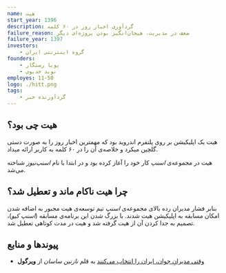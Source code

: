 ```yaml
---
name: هیت
start_year: 1396
description: گردآوری اخبار روز در ۶۰ کلمه
failure_reason: ضعف در مدیریت، هیجان‌انگیز بودن پروژه‌‌ای دیگر
failure_year: 1397
investors:
    - گروه اینترنتی ایران
founders:
    - پویا رستگار
    - نوید خدیوی
employes: 11-50
logo: ./hitt.png
tags:
    - گردآورنده خبر
---
```

## هیت چی بود؟
هیت یک اپلیکیشن بر روی پلتفرم اندروید بود که مهمترین اخبار روز را به صورت دستی گلچین میکرد و خلاصه‌ی آن را در ۶۰ کلمه به کاربر ارائه میداد.

هیت در مجموعه‌ی *اسنپ* کار خود را آغاز کرده بود و در ابتدا با نام *اسنپ‌نیوز* شناخته می‌شد.

## چرا هیت ناکام ماند و تعطیل شد؟
بنابر فشار مدیران رده بالای مجموعه‌ی *اسنپ* تیم توسعه‌ی هیت مجبور به اضافه شدن امکان مسابقه به اپلیکیشن هیت شدند. با بزرگ شدن این برنامه‌ی مسابقه (*اسنپ کیو*)، تصمیم به جدا کردن آن از هیت گرفته شد و هیت در مدت کوتاهی تعطیل شد.

## پیوند‌ها و منابع
* [وقتی مدیرانِ جوان، ایران را انتخاب می‌کنند](https://virgool.io/@nazanin.sasanian/%D9%88%D9%82%D8%AA%DB%8C-%D9%85%D8%AF%DB%8C%D8%B1%D8%A7%D9%86%D9%90-%D8%AC%D9%88%D8%A7%D9%86-%D8%A7%DB%8C%D8%B1%D8%A7%D9%86-%D8%B1%D8%A7-%D8%A7%D9%86%D8%AA%D8%AE%D8%A7%D8%A8-%D9%85%DB%8C%DA%A9%D9%86%D9%86%D8%AF-zursv4xymsix) به قلم *نازنین ساسان* از **ویرگول**
